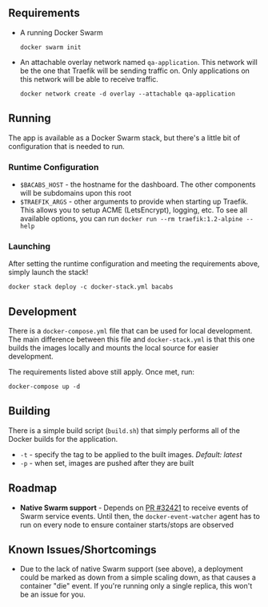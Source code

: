 

## Requirements

- A running Docker Swarm

  ```docker swarm init```

- An attachable overlay network named `qa-application`. This network will be the one that Traefik will be sending traffic on.  Only applications on this network will be able to receive traffic.

  ```docker network create -d overlay --attachable qa-application```


 
 
## Running

The app is available as a Docker Swarm stack, but there's a little bit of configuration that is needed to run.

### Runtime Configuration

- `$BACABS_HOST` - the hostname for the dashboard. The other components will be subdomains upon this root
- `$TRAEFIK_ARGS` - other arguments to provide when starting up Traefik. This allows you to setup ACME (LetsEncrypt), logging, etc.  To see all available options, you can run `docker run --rm traefik:1.2-alpine --help`


### Launching

After setting the runtime configuration and meeting the requirements above, simply launch the stack!

```docker stack deploy -c docker-stack.yml bacabs```




## Development

There is a `docker-compose.yml` file that can be used for local development. The main difference between this file and `docker-stack.yml` is that this one builds the images locally and mounts the local source for easier development.

The requirements listed above still apply.  Once met, run:

```docker-compose up -d```
 

 
## Building

There is a simple build script (`build.sh`) that simply performs all of the Docker builds for the application.

- `-t` - specify the tag to be applied to the built images. _Default: latest_
- `-p` - when set, images are pushed after they are built


## Roadmap

- **Native Swarm support** - Depends on [PR #32421](https://github.com/moby/moby/pull/32421) to receive events of Swarm service events. Until then, the `docker-event-watcher` agent has to run on every node to ensure container starts/stops are observed 



## Known Issues/Shortcomings

- Due to the lack of native Swarm support (see above), a deployment could be marked as down from a simple scaling down, as that causes a container "die" event.  If you're running only a single replica, this won't be an issue for you.
